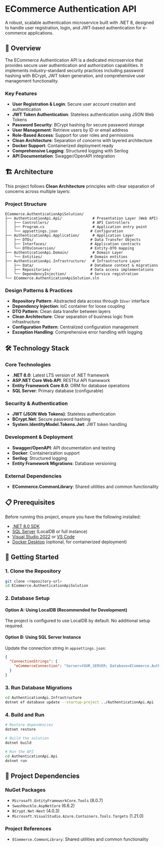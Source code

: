 # ECommerce Authentication API

A robust, scalable authentication microservice built with .NET 8, designed to handle user registration, login, and JWT-based authentication for e-commerce applications.

## 🚀 Overview

The ECommerce Authentication API is a dedicated microservice that provides secure user authentication and authorization capabilities. It implements industry-standard security practices including password hashing with BCrypt, JWT token generation, and comprehensive user management functionality.

### Key Features

- **User Registration & Login**: Secure user account creation and authentication
- **JWT Token Authentication**: Stateless authentication using JSON Web Tokens
- **Password Security**: BCrypt hashing for secure password storage
- **User Management**: Retrieve users by ID or email address
- **Role-Based Access**: Support for user roles and permissions
- **Clean Architecture**: Separation of concerns with layered architecture
- **Docker Support**: Containerized deployment ready
- **Comprehensive Logging**: Structured logging with Serilog
- **API Documentation**: Swagger/OpenAPI integration

## 🏗️ Architecture

This project follows **Clean Architecture** principles with clear separation of concerns across multiple layers:

### Project Structure

```
ECommerce.AuthenticationApiSolution/
├── AuthenticationApi.Api/              # Presentation Layer (Web API)
│   ├── Controllers/                    # API Controllers
│   ├── Program.cs                      # Application entry point
│   └── appsettings.json               # Configuration
├── AuthenticationApi.Application/      # Application Layer
│   ├── DTOs/                          # Data Transfer Objects
│   ├── Interfaces/                    # Application contracts
│   └── DTOsConversion/                # Entity-DTO mapping
├── AuthenticationApi.Domain/           # Domain Layer
│   └── Entities/                      # Domain entities
├── AuthenticationApi.Infrastructure/   # Infrastructure Layer
│   ├── Data/                          # Database context & migrations
│   ├── Repositories/                  # Data access implementations
│   └── DependencyInjection/           # Service registration
└── ECommerce.AuthenticationApiSolution.sln
```

### Design Patterns & Practices

- **Repository Pattern**: Abstracted data access through `IUser` interface
- **Dependency Injection**: IoC container for loose coupling
- **DTO Pattern**: Clean data transfer between layers
- **Clean Architecture**: Clear separation of business logic from infrastructure
- **Configuration Pattern**: Centralized configuration management
- **Exception Handling**: Comprehensive error handling with logging

## 🛠️ Technology Stack

### Core Technologies
- **.NET 8.0**: Latest LTS version of .NET framework
- **ASP.NET Core Web API**: RESTful API framework
- **Entity Framework Core 8.0**: ORM for database operations
- **SQL Server**: Primary database (configurable)

### Security & Authentication
- **JWT (JSON Web Tokens)**: Stateless authentication
- **BCrypt.Net**: Secure password hashing
- **System.IdentityModel.Tokens.Jwt**: JWT token handling

### Development & Deployment
- **Swagger/OpenAPI**: API documentation and testing
- **Docker**: Containerization support
- **Serilog**: Structured logging
- **Entity Framework Migrations**: Database versioning

### External Dependencies
- **ECommerce.CommonLibrary**: Shared utilities and common functionality

## 📋 Prerequisites

Before running this project, ensure you have the following installed:

- [.NET 8.0 SDK](https://dotnet.microsoft.com/download/dotnet/8.0)
- [SQL Server](https://www.microsoft.com/en-us/sql-server/sql-server-downloads) (LocalDB or full instance)
- [Visual Studio 2022](https://visualstudio.microsoft.com/) or [VS Code](https://code.visualstudio.com/)
- [Docker Desktop](https://www.docker.com/products/docker-desktop) (optional, for containerized deployment)

## 🚀 Getting Started

### 1. Clone the Repository

```bash
git clone <repository-url>
cd ECommerce.AuthenticationApiSolution
```

### 2. Database Setup

#### Option A: Using LocalDB (Recommended for Development)
The project is configured to use LocalDB by default. No additional setup required.

#### Option B: Using SQL Server Instance
Update the connection string in `appsettings.json`:

```json
{
  "ConnectionStrings": {
    "eCommerceConnection": "Server=YOUR_SERVER; Database=ECommerce.Authentication; Trusted_Connection=true; TrustServerCertificate=true;"
  }
}
```

### 3. Run Database Migrations

```bash
cd AuthenticationApi.Infrastructure
dotnet ef database update --startup-project ../AuthenticationApi.Api
```

### 4. Build and Run

```bash
# Restore dependencies
dotnet restore

# Build the solution
dotnet build

# Run the API
cd AuthenticationApi.Api
dotnet run
```


## 📁 Project Dependencies

### NuGet Packages

- `Microsoft.EntityFrameworkCore.Tools` (8.0.7)
- `Swashbuckle.AspNetCore` (6.6.2)
- `BCrypt.Net-Next` (4.0.3)
- `Microsoft.VisualStudio.Azure.Containers.Tools.Targets` (1.21.0)

### Project References

- `ECommerce.CommonLibrary`: Shared utilities and common functionality

